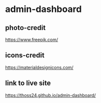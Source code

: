 # admin-dashboard
## photo-credit
https://www.freepik.com/

## icons-credit
https://materialdesignicons.com/

## link to live site
https://thoss24.github.io/admin-dashboard/